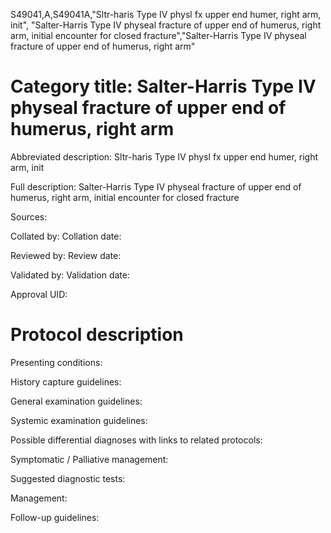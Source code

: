 S49041,A,S49041A,"Sltr-haris Type IV physl fx upper end humer, right arm, init", "Salter-Harris Type IV physeal fracture of upper end of humerus, right arm, initial encounter for closed fracture","Salter-Harris Type IV physeal fracture of upper end of humerus, right arm"
# Category title: Salter-Harris Type IV physeal fracture of upper end of humerus, right arm

Abbreviated description: Sltr-haris Type IV physl fx upper end humer, right arm, init

Full description: Salter-Harris Type IV physeal fracture of upper end of humerus, right arm, initial encounter for closed fracture

Sources:

Collated by:
Collation date:

Reviewed by:
Review date:

Validated by:
Validation date:

Approval UID:

# Protocol description

Presenting conditions:

History capture guidelines:

General examination guidelines:

Systemic examination guidelines:

Possible differential diagnoses with links to related protocols:

Symptomatic / Palliative management:

Suggested diagnostic tests:

Management:

Follow-up guidelines:
